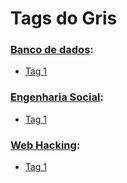 # Tags do Gris

### [Banco de dados](https://github.com/ThallesNonato1123/PSgris/tree/master/BD/):
- [Tag 1](https://github.com/ThallesNonato1123/PSgris/tree/master/BD/TAG%201)

### [Engenharia Social](https://github.com/ThallesNonato1123/PSgris/tree/master/Engenharia%20Social):
- [Tag 1](https://github.com/ThallesNonato1123/PSgris/blob/master/Engenharia%20Social/TAG%20Engenharia%20Social.pdf)

### [Web Hacking](https://github.com/ThallesNonato1123/PSgris/tree/master/Web%20Hackin):

- [Tag 1](https://github.com/ThallesNonato1123/PSgris/blob/master/Web%20Hacking/TAG%20Web%201.pdf)